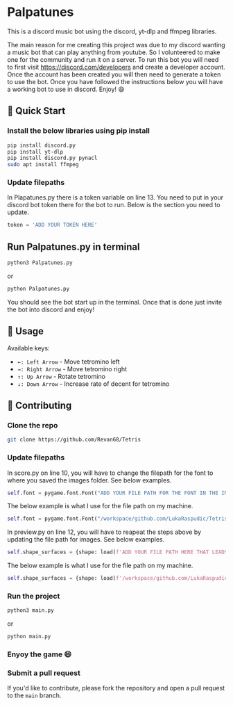 # Palpatunes

This is a discord music bot using the discord, yt-dlp and ffmpeg libraries.

The main reason for me creating this project was due to my discord wanting a music bot that can play anything from youtube. So I volunteered to make one for the community and run it on a server. To run this bot you will need to first visit https://discord.com/developers and create a developer account. Once the account has been created you will then need to generate a token to use the bot. Once you have followed the instructions below you will have a working bot to use in discord. Enjoy! 😄

## 🚀 Quick Start

### Install the below libraries using pip install

```bash
pip install discord.py
pip install yt-dlp
pip install discord.py pynacl
sudo apt install ffmpeg
```

### Update filepaths

In Plapatunes.py there is a token variable on line 13. You need to put in your discord bot token there for the bot to run. Below is the section you need to update.

```python
token = 'ADD YOUR TOKEN HERE'
```

## Run Palpatunes.py in terminal

```bash
python3 Palpatunes.py
```
or
```bash
python Palpatunes.py
```
You should see the bot start up in the terminal. Once that is done just invite the bot into discord and enjoy!

## 📖 Usage

Available keys:

* `←: Left Arrow` - Move tetromino left
* `→: Right Arrow` - Move tetromino right
* `↑: Up Arrow` - Rotate tetromino
* `↓: Down Arrow` - Increase rate of decent for tetromino

## 🤝 Contributing

### Clone the repo

```bash
git clone https://github.com/Revan68/Tetris
```

### Update filepaths

In score.py on line 10, you will have to change the filepath for the font to where you saved the images folder. See below examples.

```python
self.font = pygame.font.Font("ADD YOUR FILE PATH FOR THE FONT IN THE IMAGES FOLDER TITLED pixel-operator.ttf", 30)
```
The below example is what I use for the file path on my machine.

```python
self.font = pygame.font.Font("/workspace/github.com/LukaRaspudic/Tetris/images/pixel-operator.ttf", 30)
```
In preview.py on line 12, you will have to reapeat the steps above by updating the file path for images. See below examples.

```python
self.shape_surfaces = {shape: load(f'ADD YOUR FILE PATH HERE THAT LEADS TO IMAGES/images/{shape}.png').convert_alpha() for shape in tetrominos.keys()}
```
The below example is what I use for the file path on my machine.

```python
self.shape_surfaces = {shape: load(f'/workspace/github.com/LukaRaspudic/Tetris/images/{shape}.png').convert_alpha() for shape in tetrominos.keys()}
```

### Run the project

```bash
python3 main.py
```
or
```bash
python main.py
```

### Enyoy the game 😄

### Submit a pull request

If you'd like to contribute, please fork the repository and open a pull request to the `main` branch.